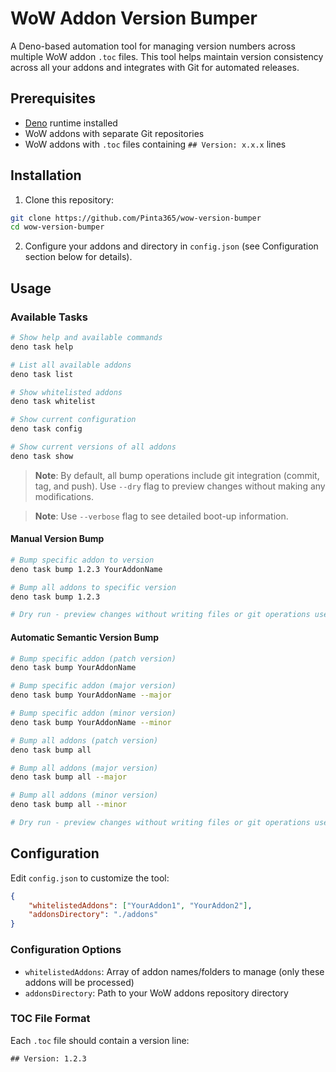 # WoW Addon Version Bumper

A Deno-based automation tool for managing version numbers across multiple WoW addon `.toc` files. This tool helps maintain version consistency across
all your addons and integrates with Git for automated releases.

## Prerequisites

- [Deno](https://deno.land/) runtime installed
- WoW addons with separate Git repositories
- WoW addons with `.toc` files containing `## Version: x.x.x` lines

## Installation

1. Clone this repository:

```bash
git clone https://github.com/Pinta365/wow-version-bumper
cd wow-version-bumper
```

2. Configure your addons and directory in `config.json` (see Configuration section below for details).

## Usage

### Available Tasks

```bash
# Show help and available commands
deno task help

# List all available addons
deno task list

# Show whitelisted addons
deno task whitelist

# Show current configuration
deno task config

# Show current versions of all addons
deno task show
```

> **Note**: By default, all bump operations include git integration (commit, tag, and push). Use `--dry` flag to preview changes without making any
> modifications.

> **Note**: Use `--verbose` flag to see detailed boot-up information.

#### Manual Version Bump

```bash
# Bump specific addon to version
deno task bump 1.2.3 YourAddonName

# Bump all addons to specific version
deno task bump 1.2.3

# Dry run - preview changes without writing files or git operations use the --dry flag
```

#### Automatic Semantic Version Bump

```bash
# Bump specific addon (patch version)
deno task bump YourAddonName

# Bump specific addon (major version)
deno task bump YourAddonName --major

# Bump specific addon (minor version)
deno task bump YourAddonName --minor

# Bump all addons (patch version)
deno task bump all

# Bump all addons (major version)
deno task bump all --major

# Bump all addons (minor version)
deno task bump all --minor

# Dry run - preview changes without writing files or git operations use the --dry flag
```

## Configuration

Edit `config.json` to customize the tool:

```json
{
    "whitelistedAddons": ["YourAddon1", "YourAddon2"],
    "addonsDirectory": "./addons"
}
```

### Configuration Options

- `whitelistedAddons`: Array of addon names/folders to manage (only these addons will be processed)
- `addonsDirectory`: Path to your WoW addons repository directory

### TOC File Format

Each `.toc` file should contain a version line:

```
## Version: 1.2.3
```
